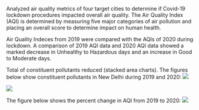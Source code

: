 Analyzed air quality metrics of four target cities to determine if Covid-19 lockdown procedures impacted overall air quality. The Air Quality Index (AQI) is determined by measuring five major categories of air pollution and placing an overall score to determine impact on human health.

Air Quality Indeces from 2019 were compared with the AQIs of 2020 during lockdown. A comparison of 2019 AQI data and 2020 AQI data showed a marked decrease in Unhealthy to Hazardous days and an increase in Good to Moderate days.

Total of constituent pollutants reduced (stacked area charts). The figures below show constituent pollutants in New Delhi during 2019 and 2020:
![](output-figures/delhi_stacked_area2019.png)

![](output-figures/delhi_stacked_area2020.png)

The figure below shows the percent change in AQI from 2019 to 2020:
![](output-figures/gmap%20AQI%20change.png)
